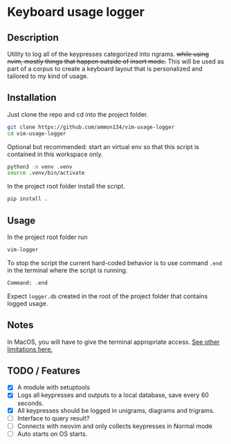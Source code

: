 # Keyboard usage logger

## Description

Utility to log all of the keypresses categorized into ngrams.
~~while using nvim, mostly things that happen outside of insert mode.~~
This will be used as part of a corpus to create a keyboard layout
that is personalized and tailored to my kind of usage.

## Installation

Just clone the repo and cd into the project folder.

```sh
git clone https://github.com/ammon134/vim-usage-logger
cd vim-usage-logger
```

Optional but recommended:
start an virtual env so that this script is contained in this workspace only.

```sh
python3 -m venv .venv
source .venv/bin/activate
```

In the project root folder install the script.

```sh
pip install .
```

## Usage

In the project root folder run

```sh
vim-logger
```

To stop the script the current hard-coded behavior is to
use command `.end` in the terminal where the script is running.

```sh
Command: .end
```

Expect `logger.db` created in the root of the project folder
that contains logged usage.

## Notes

In MacOS, you will have to give the terminal appropriate access.
[See other limitations here.](https://pynput.readthedocs.io/en/latest/limitations.html)

## TODO / Features

- [x] A module with setuptools
- [x] Logs all keypresses and outputs to a local database, save every 60 seconds.
- [x] All keypresses should be logged in unigrams, diagrams and trigrams.
- [ ] Interface to query result?
- [ ] Connects with neovim and only collects keypresses in Normal mode
- [ ] Auto starts on OS starts.
